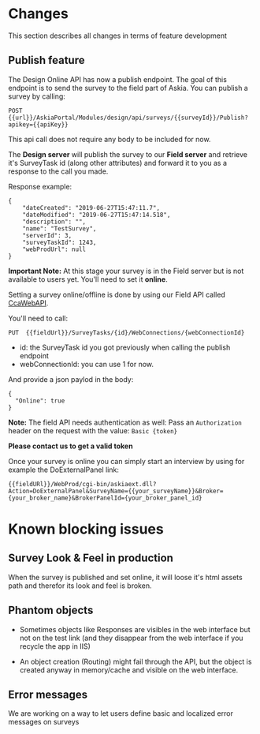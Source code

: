 # Changes
This section describes all changes in terms of feature development

## Publish feature

The Design Online API has now a publish endpoint. The goal of this endpoint is to send the survey to the field part of Askia.
You can publish a survey by calling:
```
POST {{url}}/AskiaPortal/Modules/design/api/surveys/{{surveyId}}/Publish?apikey={{apiKey}}
```

This api call does not require any body to be included for now.

The **Design server** will publish the survey to our **Field server** and retrieve it's SurveyTask id (along other attributes) and forward it to you as a response to the call you made.


Response example:
```
{
    "dateCreated": "2019-06-27T15:47:11.7",
    "dateModified": "2019-06-27T15:47:14.518",
    "description": "",
    "name": "TestSurvey",
    "serverId": 3,
    "surveyTaskId": 1243,
    "webProdUrl": null
}
```


**Important Note:**
At this stage your survey is in the Field server but is not available to users yet. You'll need to set it **online**.

Setting a survey online/offline is done by using our Field API called [CcaWebAPI](http://10.0.51.62/ccawebapi).

You'll need to call:
```
PUT  {{fieldUrl}}/SurveyTasks/{id}/WebConnections/{webConnectionId}
```
- id: the SurveyTask id you got previously when calling the publish endpoint
- webConnectionId: you can use 1 for now.

And provide a json paylod in the body:
```
{
  "Online": true
}
```

**Note:**  The field API needs authentication as well:
Pass an `Authorization` header on the request with the value: `Basic {token}`

**Please contact us to get a valid token**


Once your survey is online you can simply start an interview by using for example the DoExternalPanel link:

`{{fieldURl}}/WebProd/cgi-bin/askiaext.dll?Action=DoExternalPanel&SurveyName={{your_surveyName}}&Broker={your_broker_name}&BrokerPanelId={your_broker_panel_id}`

# Known blocking issues

## Survey Look & Feel in production
When the survey is published and set online, it will loose it's html assets path and therefor its look and feel is broken.

## Phantom objects
 - Sometimes objects like Responses are visibles in the web interface but not on the test link (and they disappear from the web interface if you recycle the app in IIS)

 - An object creation (Routing) might fail through the API, but the object is created anyway in memory/cache and visible on the web interface.

## Error messages
We are working on a way to let users define basic and localized error messages on surveys
